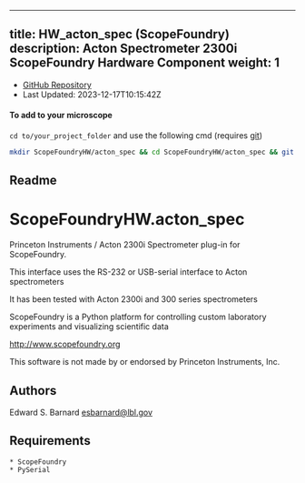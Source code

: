 
---
title: HW_acton_spec (ScopeFoundry)
description: Acton Spectrometer 2300i ScopeFoundry Hardware Component
weight: 1
---
- [GitHub Repository](https://github.com/ScopeFoundry/HW_acton_spec)
- Last Updated: 2023-12-17T10:15:42Z

#### To add to your microscope 

`cd to/your_project_folder` and use the following cmd (requires [git](/docs/100_development/20_git/))

```bash
mkdir ScopeFoundryHW/acton_spec && cd ScopeFoundryHW/acton_spec && git init --initial-branch=master && git remote add upstream_ScopeFoundry https://github.com/ScopeFoundry/HW_acton_spec && git pull upstream_ScopeFoundry master && cd ../..
```

## Readme
ScopeFoundryHW.acton_spec
=====================

Princeton Instruments / Acton 2300i Spectrometer plug-in for ScopeFoundry.

This interface uses the RS-232 or USB-serial interface to Acton spectrometers

It has been tested with Acton 2300i and 300 series spectrometers


ScopeFoundry is a Python platform for controlling custom laboratory 
experiments and visualizing scientific data

<http://www.scopefoundry.org>

This software is not made by or endorsed by Princeton Instruments, Inc.


Authors
----------

Edward S. Barnard <esbarnard@lbl.gov>


Requirements
------------

	* ScopeFoundry
	* PySerial

